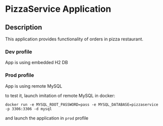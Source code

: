 # PizzaService Application

## Description
This application provides functionality of orders in pizza restaurant.

### Dev profile
App is using embedded H2 DB
### Prod profile
App is using remote MySQL

to test it, launch imitation of remote MySQL in docker:

`docker run -e MYSQL_ROOT_PASSWORD=pass -e MYSQL_DATABASE=pizzaservice -p 3306:3306 -d mysql`

and launch the application in `prod` profile
